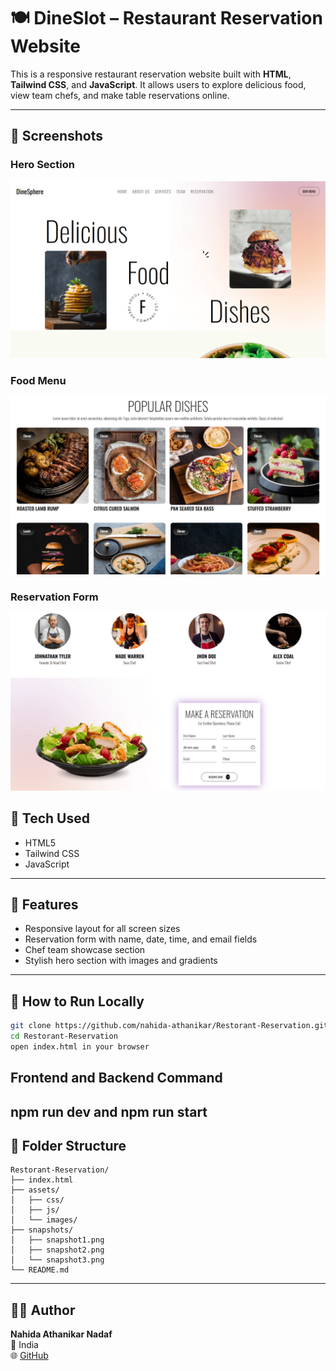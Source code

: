 
# 🍽️ DineSlot – Restaurant Reservation Website

This is a responsive restaurant reservation website built with **HTML**, **Tailwind CSS**, and **JavaScript**. 
It allows users to explore delicious food, view team chefs, and make table reservations online.

---

## 📸 Screenshots

### Hero Section
![Hero Section](./frontend/public/MainPage.png)

### Food Menu
![Food Menu](./frontend/public/Menu.png)

### Reservation Form
![Reservation Confirmed](./frontend/public/ReservationForm.png)



## 🔧 Tech Used

- HTML5
- Tailwind CSS
- JavaScript

---

## 🚀 Features

- Responsive layout for all screen sizes
- Reservation form with name, date, time, and email fields
- Chef team showcase section
- Stylish hero section with images and gradients

---

## 📁 How to Run Locally

```bash
git clone https://github.com/nahida-athanikar/Restorant-Reservation.git
cd Restorant-Reservation
open index.html in your browser
```
## Frontend and Backend Command 
npm run dev and npm run start
---

## 📂 Folder Structure

```
Restorant-Reservation/
├── index.html
├── assets/
│   ├── css/
│   ├── js/
│   └── images/
├── snapshots/
│   ├── snapshot1.png
│   ├── snapshot2.png
│   └── snapshot3.png
└── README.md
```

---

## 🙋‍♀️ Author

**Nahida Athanikar Nadaf**  
📍 India  
🌐 [GitHub](https://github.com/nahida-athanikar)

